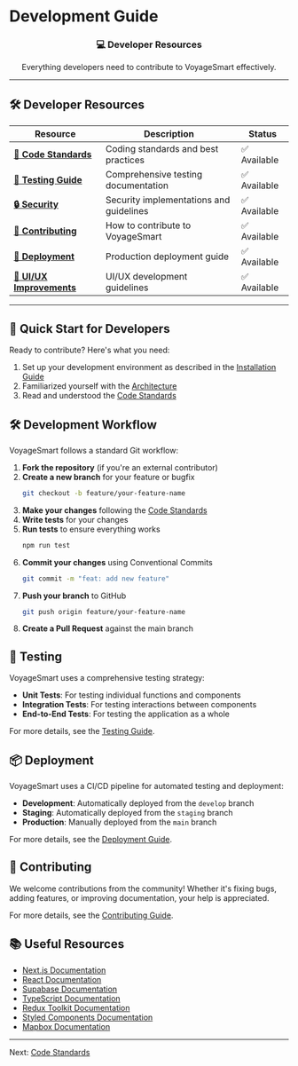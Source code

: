 # Development Guide

<div align="center">
  <h3>💻 Developer Resources</h3>
  <p>Everything developers need to contribute to VoyageSmart effectively.</p>
</div>

---

## 🛠️ Developer Resources

| Resource | Description | Status |
|----------|-------------|---------|
| **[📏 Code Standards](./code-standards.md)** | Coding standards and best practices | ✅ Available |
| **[🧪 Testing Guide](./testing.md)** | Comprehensive testing documentation | ✅ Available |
| **[🔒 Security](./security-implementations.md)** | Security implementations and guidelines | ✅ Available |
| **[🤝 Contributing](./contributing.md)** | How to contribute to VoyageSmart | ✅ Available |
| **[🚀 Deployment](./deployment.md)** | Production deployment guide | ✅ Available |
| **[🎨 UI/UX Improvements](./ui-ux-improvements.md)** | UI/UX development guidelines | ✅ Available |

---

## 🚀 Quick Start for Developers

Ready to contribute? Here's what you need:

1. Set up your development environment as described in the [Installation Guide](../getting-started/installation.md)
2. Familiarized yourself with the [Architecture](../architecture/README.md)
3. Read and understood the [Code Standards](./code-standards.md)

## 🛠️ Development Workflow

VoyageSmart follows a standard Git workflow:

1. **Fork the repository** (if you're an external contributor)
2. **Create a new branch** for your feature or bugfix
   ```bash
   git checkout -b feature/your-feature-name
   ```
3. **Make your changes** following the [Code Standards](./code-standards.md)
4. **Write tests** for your changes
5. **Run tests** to ensure everything works
   ```bash
   npm run test
   ```
6. **Commit your changes** using Conventional Commits
   ```bash
   git commit -m "feat: add new feature"
   ```
7. **Push your branch** to GitHub
   ```bash
   git push origin feature/your-feature-name
   ```
8. **Create a Pull Request** against the main branch

## 🧪 Testing

VoyageSmart uses a comprehensive testing strategy:

- **Unit Tests**: For testing individual functions and components
- **Integration Tests**: For testing interactions between components
- **End-to-End Tests**: For testing the application as a whole

For more details, see the [Testing Guide](./testing.md).

## 📦 Deployment

VoyageSmart uses a CI/CD pipeline for automated testing and deployment:

- **Development**: Automatically deployed from the `develop` branch
- **Staging**: Automatically deployed from the `staging` branch
- **Production**: Manually deployed from the `main` branch

For more details, see the [Deployment Guide](./deployment.md).

## 🤝 Contributing

We welcome contributions from the community! Whether it's fixing bugs, adding features, or improving documentation, your help is appreciated.

For more details, see the [Contributing Guide](./contributing.md).

## 📚 Useful Resources

- [Next.js Documentation](https://nextjs.org/docs)
- [React Documentation](https://reactjs.org/docs)
- [Supabase Documentation](https://supabase.io/docs)
- [TypeScript Documentation](https://www.typescriptlang.org/docs)
- [Redux Toolkit Documentation](https://redux-toolkit.js.org/introduction/getting-started)
- [Styled Components Documentation](https://styled-components.com/docs)
- [Mapbox Documentation](https://docs.mapbox.com)

---

Next: [Code Standards](./code-standards.md)
